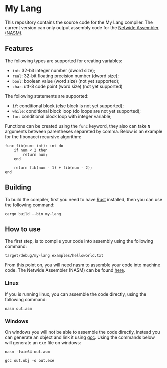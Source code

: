 # My Lang

This repository contains the source code for the My Lang compiler. The current version can only output assembly code for the [Netwide Assembler (NASM)](https://www.nasm.us/).

## Features

The following types are supported for creating variables:

- `int`: 32-bit integer number (dword size);
- `real`: 32-bit floating precision number (dword size);
- `bool`: boolean value (word size) (not yet supported);
- `char`: utf-8 code point (word size) (not yet supported)

The following statements are supported:

- `if`: conditional block (else block is not yet supported);
- `while`: conditional block loop (do loops are not yet supported);
- `for`: conditional block loop with integer variable;

Functions can be created using the `func` keyword, they also can take `N` arguments between parentheses separeted by comma. Below is an example for the fibonacci recursive algorithm:

```
func fib(num: int): int do
    if num < 2 then
        return num;
    end

    return fib(num - 1) + fib(num - 2);
end
```

## Building

To build the compiler, first you need to have [Rust](https://www.rust-lang.org) installed, then you can use the following command:

```shell
cargo build --bin my-lang
```

## How to use

The first step, is to compile your code into assembly using the following command:

```shell
target/debug/my-lang examples/helloworld.txt
```

From this point on, you will need nasm to assemble your code into machine code. The Netwide Assembler (NASM) can be found [here](https://www.nasm.us/).

### Linux
If you is running linux, you can assemble the code directly, using the following command:

```shell
nasm out.asm
```

### Windows
On windows you will not be able to assemble the code directly, instead you can generate an object and link it using [gcc](https://gcc.gnu.org/). Using the commands below will generate an exe file on windows:

```shell
nasm -fwin64 out.asm
```

```shell
gcc out.obj -o out.exe
```